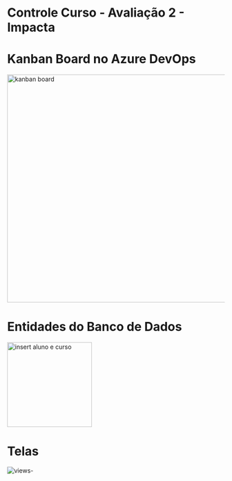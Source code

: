 # Controle Curso - Avaliação 2 - Impacta

# Kanban Board no Azure DevOps

<img width="527" alt="kanban board" src="https://github.com/Julia-M-Amaral/controle-curso/assets/86810274/bb51140e-d72f-40d9-9b3f-2f74448c2c4d">

# Entidades do Banco de Dados

<img width="196" alt="insert aluno e curso" src="https://github.com/Julia-M-Amaral/controle-curso/assets/86810274/94f8a2a6-dce8-4298-8645-c3ad6e3f6612">



# Telas

![views-](https://github.com/Julia-M-Amaral/controle-curso/assets/86810274/ec8756a7-7b3d-4f64-a748-c4a5799ad8c9)
